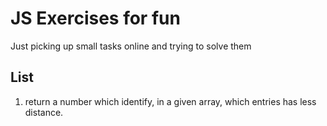 # JS Exercises for fun 
Just picking up small tasks online and trying to solve them

## List
1) return a number which identify, in a given array, which entries has less distance.
